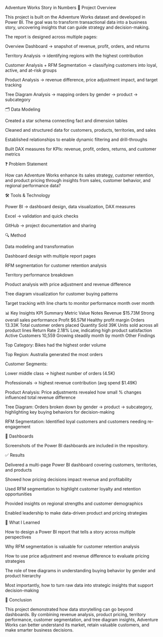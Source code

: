 Adventure Works Story in Numbers
📌 Project Overview

This project is built on the Adventure Works dataset and developed in Power BI. The goal was to transform transactional data into a business story, uncovering insights that can guide strategy and decision-making.

The report is designed across multiple pages:

Overview Dashboard → snapshot of revenue, profit, orders, and returns

Territory Analysis → identifying regions with the highest contribution

Customer Analysis + RFM Segmentation → classifying customers into loyal, active, and at-risk groups

Product Analysis → revenue difference, price adjustment impact, and target tracking

Tree Diagram Analysis → mapping orders by gender → product → subcategory

🗂 Data Modeling

Created a star schema connecting fact and dimension tables

Cleaned and structured data for customers, products, territories, and sales

Established relationships to enable dynamic filtering and drill-throughs

Built DAX measures for KPIs: revenue, profit, orders, returns, and customer metrics

❓ Problem Statement

How can Adventure Works enhance its sales strategy, customer retention, and product pricing through insights from sales, customer behavior, and regional performance data?

🛠 Tools & Technology

Power BI → dashboard design, data visualization, DAX measures

Excel → validation and quick checks

GitHub → project documentation and sharing

🔍 Method

Data modeling and transformation

Dashboard design with multiple report pages

RFM segmentation for customer retention analysis

Territory performance breakdown

Product analysis with price adjustment and revenue difference

Tree diagram visualization for customer buying patterns

Target tracking with line charts to monitor performance month over month

📊 Key Insights
KPI Summary
Metric	Value	Notes
Revenue	$15.73M	Strong overall sales performance
Profit	$6.57M	Healthy profit margin
Orders	13.33K	Total customer orders placed
Quantity Sold	39K	Units sold across all product lines
Return Rate	2.18%	Low, indicating high product satisfaction
Active Customers	10,559	Growing steadily month by month
Other Findings

Top Category: Bikes had the highest order volume

Top Region: Australia generated the most orders

Customer Segments:

Lower middle class → highest number of orders (4.5K)

Professionals → highest revenue contribution (avg spend $1.49K)

Product Analysis: Price adjustments revealed how small % changes influenced total revenue difference

Tree Diagram: Orders broken down by gender → product → subcategory, highlighting key buying behaviors for decision-making

RFM Segmentation: Identified loyal customers and customers needing re-engagement

📌 Dashboards

Screenshots of the Power BI dashboards are included in the repository.

✅ Results

Delivered a multi-page Power BI dashboard covering customers, territories, and products

Showed how pricing decisions impact revenue and profitability

Used RFM segmentation to highlight customer loyalty and retention opportunities

Provided insights on regional strengths and customer demographics

Enabled leadership to make data-driven product and pricing strategies

🎯 What I Learned

How to design a Power BI report that tells a story across multiple perspectives

Why RFM segmentation is valuable for customer retention analysis

How to use price adjustment and revenue difference to evaluate pricing strategies

The role of tree diagrams in understanding buying behavior by gender and product hierarchy

Most importantly, how to turn raw data into strategic insights that support decision-making

🏁 Conclusion

This project demonstrated how data storytelling can go beyond dashboards. By combining revenue analysis, product pricing, territory performance, customer segmentation, and tree diagram insights, Adventure Works can better understand its market, retain valuable customers, and make smarter business decisions.
